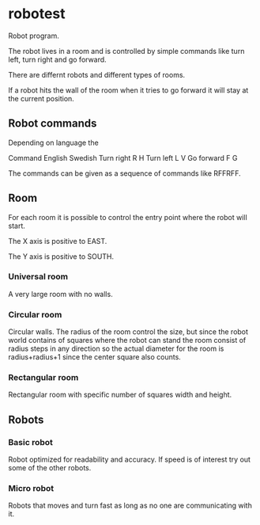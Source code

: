 # robotest
Robot program.

The robot lives in a room and is controlled by simple commands like turn left, turn right and go forward.

There are differnt robots and different types of rooms.

If a robot hits the wall of the room when it tries to go forward it will stay at the current position.

## Robot commands
Depending on language the

  Command        English        Swedish 
  Turn right     R              H
  Turn left      L              V
  Go forward     F              G
  
The commands can be given as a sequence of commands like RFFRFF.

## Room
For each room it is possible to control the entry point where the robot will start.

The X axis is positive to EAST.

The Y axis is positive to SOUTH.

### Universal room
A very large room with no walls.

### Circular room
Circular walls. The radius of the room control the size, but since the robot world contains of squares where the robot can stand the room consist of radius steps in any direction so the actual diameter for the room is radius+radius+1 since the center square also counts.

### Rectangular room
Rectangular room with specific number of squares width and height.

## Robots

### Basic robot
Robot optimized for readability and accuracy. If speed is of interest try out some of the other robots.

### Micro robot
Robots that moves and turn fast as long as no one are communicating with it.
